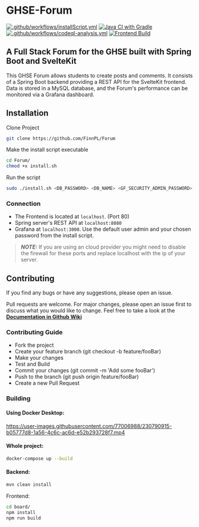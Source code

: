 # GHSE-Forum

[![.github/workflows/installScript.yml](https://github.com/FinnPL/Forum/actions/workflows/installScript.yml/badge.svg)](https://github.com/FinnPL/Forum/actions/workflows/installScript.yml)
[![Java CI with Gradle](https://github.com/FinnPL/Forum/actions/workflows/gradle.yml/badge.svg)](https://github.com/FinnPL/Forum/actions/workflows/gradle.yml)
[![.github/workflows/codeql-analysis.yml](https://github.com/FinnPL/Forum/actions/workflows/codeql-analysis.yml/badge.svg)](https://github.com/FinnPL/Forum/actions/workflows/codeql-analysis.yml)
[![Frontend Build](https://github.com/FinnPL/Forum/actions/workflows/build-frontend.yml/badge.svg)](https://github.com/FinnPL/Forum/actions/workflows/build-frontend.yml)

## A Full Stack Forum for the GHSE built with Spring Boot and SvelteKit

This GHSE Forum allows students to create posts and comments. It consists of a Spring Boot backend providing a REST API for the SvelteKit frontend. Data is stored in a MySQL database, and the Forum's performance can be monitored via a Grafana dashboard.

## Installation

Clone Project

```bash
git clone https://github.com/FinnPL/Forum
```

Make the install script executable

```bash
cd Forum/
chmod +x install.sh
```

Run the script

```bash
sudo ./install.sh <DB_PASSWORD> <DB_NAME> <GF_SECURITY_ADMIN_PASSWORD>
```

### Connection

- The Frontend is located at `localhost`. (Port 80)
- Spring server's REST API at `localhost:8080`
- Grafana at `localhost:3000`. Use the default user admin and your chosen password from the install script.

> **_NOTE:_** If you are using an cloud provider you might need to disable the firewall for these ports and replace localhost with the ip of your server.

## Contributing

If you find any bugs or have any suggestions, please open an issue.

Pull requests are welcome. For major changes, please open an issue first to discuss what you would like to change.
Feel free to take a look at the [**Documentation in Github Wiki**](https://github.com/FinnPL/Forum/wiki)

### Contributing Guide

- Fork the project
- Create your feature branch (git checkout -b feature/fooBar)
- Make your changes
- Test and Build
- Commit your changes (git commit -m 'Add some fooBar')
- Push to the branch (git push origin feature/fooBar)
- Create a new Pull Request

### Building

#### Using Docker Desktop:

https://user-images.githubusercontent.com/77006988/230790915-b05777d8-1a56-4c6c-ac6d-e52b293728f7.mp4

#### Whole project:

```bash
docker-compose up --build
```

#### Backend:

```bash
mvn clean install
```

Frontend:

```bash
cd board/
npm install
npm run build
```
